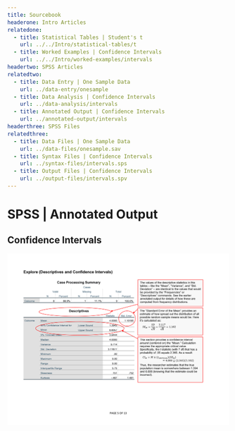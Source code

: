 ```yaml
---
title: Sourcebook
headerone: Intro Articles
relatedone:
  - title: Statistical Tables | Student's t
    url: ../../Intro/statistical-tables/t
  - title: Worked Examples | Confidence Intervals
    url: ../../Intro/worked-examples/intervals
headertwo: SPSS Articles
relatedtwo:
  - title: Data Entry | One Sample Data
    url: ../data-entry/onesample
  - title: Data Analysis | Confidence Intervals
    url: ../data-analysis/intervals
  - title: Annotated Output | Confidence Intervals
    url: ../annotated-output/intervals
headerthree: SPSS Files
relatedthree:
  - title: Data Files | One Sample Data
    url: ../data-files/onesample.sav
  - title: Syntax Files | Confidence Intervals
    url: ../syntax-files/intervals.sps
  - title: Output Files | Confidence Intervals
    url: ../output-files/intervals.spv
---
```


# SPSS | Annotated Output

## Confidence Intervals

<p align="center"><kbd><img src="intervals.png"></kbd></p>
